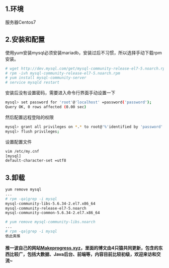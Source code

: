 ## 1.环境
服务器Centos7
## 2.安装和配置
使用yum安装mysql必须安装mariadb，安装过后不习惯，所以选择手动下载rpm安装。
```bash
# wget http://dev.mysql.com/get/mysql-community-release-el7-5.noarch.rpm
# rpm -ivh mysql-community-release-el7-5.noarch.rpm
# yum install mysql-community-server
# service mysqld restart
```
安装后没有设置密码，需要进入命令行界面手动设置一下
```bash
mysql> set password for 'root'@'localhost' =password('password');
Query OK, 0 rows affected (0.00 sec)
```
然后配置远程登陆的权限
```bash
mysql> grant all privileges on *.* to root@'%'identified by 'password' with grant option;flush privileges
mysql> flush privileges;
```
设置配置文件
```bash
vim /etc/my.cnf
[mysql]
default-character-set =utf8
```
## 3.卸载
```bash
yum remove mysql
...
# rpm -qa|grep -i mysql
mysql-community-libs-5.6.34-2.el7.x86_64
mysql-community-release-el7-5.noarch
mysql-community-common-5.6.34-2.el7.x86_64

# yum remove mysql-community-libs.noarch
...
# rpm -qa|grep -i mysql
依此类推
```

#### 推一波自己的网站[Makeprogress.xyz](makeprogress.xyz)，里面的博文由4只猿共同更新，包含的东西比较广，包括大数据、Java后台、前端等，内容目前比较初级，欢迎来访和交流~
